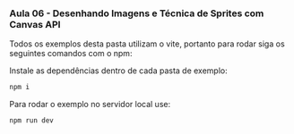 ### Aula 06 - Desenhando Imagens e Técnica de Sprites com Canvas API

Todos os exemplos desta pasta utilizam o vite, portanto para rodar siga os seguintes comandos com o npm:

Instale as dependências dentro de cada pasta de exemplo:

```bash
npm i
```

Para rodar o exemplo no servidor local use:
```bash
npm run dev
```